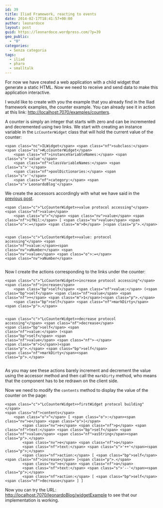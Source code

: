 ```yaml
---
id: 39
title: Iliad Framework, reacting to events
date: 2014-02-17T18:41:57+00:00
author: leonardoce
layout: post
guid: https://leonardoce.wordpress.com/?p=39
geo_public:
  - "0"
categories:
  - Senza categoria
tags:
  - iliad
  - pharo
  - smalltalk
---
```

For now we have created a web application with a child widget that generate a static HTML. Now we need to receive and send data to make this application interactive.

I would like to create with you the example that you already find in the Iliad framework examples, the counter example. You can already see it in action at this link: <http://localhost:7070/examples/counters>.

A counter is simply an integer that starts with zero and can be incremented and decremented using two links. We start with creating an instance variable in the `LcCounterWidget` class that will hold the current value of the counter:

<div class="highlight">
  <pre><code class="language-smalltalk">&lt;span class="nc">ILWidget&lt;/span> &lt;span class="nf">subclass:&lt;/span> &lt;span class="ss">#LcCounterWidget&lt;/span>
    &lt;span class="nf">instanceVariableNames:&lt;/span> &lt;span class="s">'value'&lt;/span>
    &lt;span class="nf">classVariableNames:&lt;/span> &lt;span class="s">''&lt;/span>
    &lt;span class="nf">poolDictionaries:&lt;/span> &lt;span class="s">''&lt;/span>
    &lt;span class="nf">category:&lt;/span> &lt;span class="s">'LeonardoBlog'&lt;/span></code></pre>
</div>

We create the accessors accordingly with what we have said in the [previous post](http://leonardoce.github.io/programming/smalltalk/2014/02/16/iliad-lesson-three.html).

<div class="highlight">
  <pre><code class="language-smalltalk">&lt;span class="c">"LcCounterWidget&gt;&gt;value protocol accessing"&lt;/span>
&lt;span class="nf">value&lt;/span>
    &lt;span class="o">^&lt;/span> &lt;span class="nv">value&lt;/span> &lt;span class="nf">ifNil:&lt;/span> [ &lt;span class="nv">value&lt;/span> &lt;span class="o">:=&lt;/span> &lt;span class="m">0&lt;/span> ]&lt;span class="p">.&lt;/span>

&lt;span class="c">"LcCounterWidget&gt;&gt;value: protocol accessing"&lt;/span>
&lt;span class="nf">value:&lt;/span>&lt;span class="nv">aNumber&lt;/span>
    &lt;span class="nv">value&lt;/span> &lt;span class="o">:=&lt;/span> &lt;span class="nv">aNumber&lt;/span></code></pre>
</div>

Now I create the actions corresponding to the links under the counter:

<div class="highlight">
  <pre><code class="language-smalltalk">&lt;span class="c">"LcCounterWidget&gt;&gt;increase protocol accessing"&lt;/span>
&lt;span class="nf">increase&lt;/span>
    &lt;span class="bp">self&lt;/span> &lt;span class="nf">value:&lt;/span> (&lt;span class="bp">self&lt;/span> &lt;span class="nf">value&lt;/span> &lt;span class="nf">+&lt;/span> &lt;span class="m">1&lt;/span>)&lt;span class="p">.&lt;/span>
    &lt;span class="bp">self&lt;/span> &lt;span class="nf">markDirty&lt;/span>&lt;span class="p">.&lt;/span>

&lt;span class="c">"LcCounterWidget&gt;&gt;decrease protocol accessing"&lt;/span>
&lt;span class="nf">decrease&lt;/span>
    &lt;span class="bp">self&lt;/span> &lt;span class="nf">value:&lt;/span> (&lt;span class="bp">self&lt;/span> &lt;span class="nf">value&lt;/span> &lt;span class="nf">-&lt;/span> &lt;span class="m">1&lt;/span>)&lt;span class="p">.&lt;/span>
    &lt;span class="bp">self&lt;/span> &lt;span class="nf">markDirty&lt;/span>&lt;span class="p">.&lt;/span></code></pre>
</div>

As you may see these actions barely increment and decrement the value using the accessor method and then call the `markDirty` method, who means that the component has to be redrawn on the client side.

Now we need to modify the `contents` method to display the value of the counter on the page:

<div class="highlight">
  <pre><code class="language-smalltalk">&lt;span class="c">"LcCounterWidget&gt;&gt;firstWidget protocol building"&lt;/span>
&lt;span class="nf">contents&lt;/span>
    &lt;span class="o">^&lt;/span> [ &lt;span class="o">:&lt;/span>&lt;span class="nv">e&lt;/span> &lt;span class="o">|&lt;/span>
        &lt;span class="nv">e&lt;/span> &lt;span class="nf">p&lt;/span> &lt;span class="nf">text:&lt;/span> &lt;span class="bp">self&lt;/span> &lt;span class="nf">value&lt;/span> &lt;span class="nf">asString&lt;/span>&lt;span class="p">.&lt;/span>
        &lt;span class="nv">e&lt;/span> &lt;span class="nf">a&lt;/span>
        &lt;span class="nf">text:&lt;/span> &lt;span class="s">'++'&lt;/span>&lt;span class="p">;&lt;/span>
        &lt;span class="nf">action:&lt;/span> [ &lt;span class="bp">self&lt;/span> &lt;span class="nf">increase&lt;/span> ]&lt;span class="p">.&lt;/span>
        &lt;span class="nv">e&lt;/span> &lt;span class="nf">a&lt;/span>
        &lt;span class="nf">text:&lt;/span> &lt;span class="s">'--'&lt;/span>&lt;span class="p">;&lt;/span>
        &lt;span class="nf">action:&lt;/span> [ &lt;span class="bp">self&lt;/span> &lt;span class="nf">decrease&lt;/span> ] ]</code></pre>
</div>

Now you can try the URL: <http://localhost:7070/leonardoBlog/widgetExample> to see that our implementation is working.